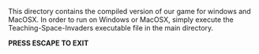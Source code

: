 This directory contains the compiled version of our game for windows and MacOSX.
In order to run on Windows or MacOSX, simply execute the Teaching-Space-Invaders
executable file in the main directory. 


**PRESS ESCAPE TO EXIT**